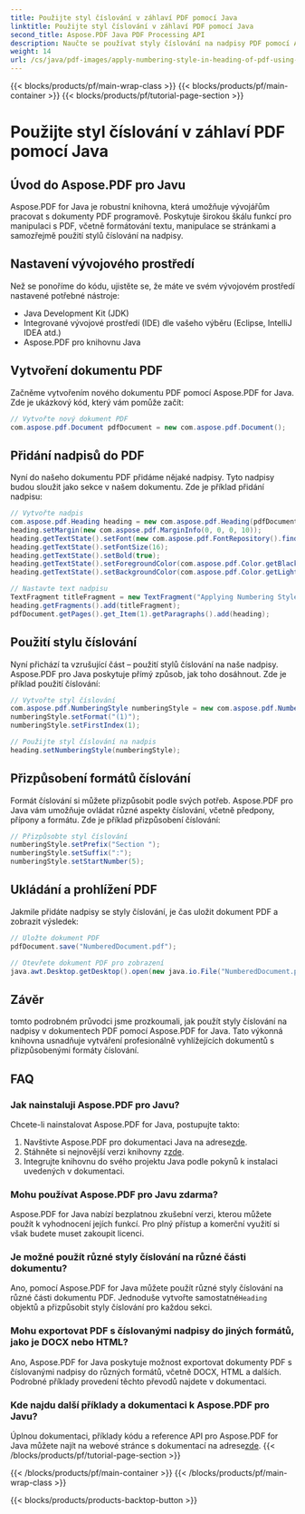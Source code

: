 ```yaml
---
title: Použijte styl číslování v záhlaví PDF pomocí Java
linktitle: Použijte styl číslování v záhlaví PDF pomocí Java
second_title: Aspose.PDF Java PDF Processing API
description: Naučte se používat styly číslování na nadpisy PDF pomocí Aspose.PDF for Java. Náš podrobný průvodce poskytuje příklady zdrojového kódu pro profesionální úpravu vašich dokumentů.
weight: 14
url: /cs/java/pdf-images/apply-numbering-style-in-heading-of-pdf-using-java/
---
```


{{< blocks/products/pf/main-wrap-class >}}
{{< blocks/products/pf/main-container >}}
{{< blocks/products/pf/tutorial-page-section >}}

# Použijte styl číslování v záhlaví PDF pomocí Java


## Úvod do Aspose.PDF pro Javu

Aspose.PDF for Java je robustní knihovna, která umožňuje vývojářům pracovat s dokumenty PDF programově. Poskytuje širokou škálu funkcí pro manipulaci s PDF, včetně formátování textu, manipulace se stránkami a samozřejmě použití stylů číslování na nadpisy.

## Nastavení vývojového prostředí

Než se ponoříme do kódu, ujistěte se, že máte ve svém vývojovém prostředí nastavené potřebné nástroje:

- Java Development Kit (JDK)
- Integrované vývojové prostředí (IDE) dle vašeho výběru (Eclipse, IntelliJ IDEA atd.)
- Aspose.PDF pro knihovnu Java

## Vytvoření dokumentu PDF

Začněme vytvořením nového dokumentu PDF pomocí Aspose.PDF for Java. Zde je ukázkový kód, který vám pomůže začít:

```java
// Vytvořte nový dokument PDF
com.aspose.pdf.Document pdfDocument = new com.aspose.pdf.Document();
```

## Přidání nadpisů do PDF

Nyní do našeho dokumentu PDF přidáme nějaké nadpisy. Tyto nadpisy budou sloužit jako sekce v našem dokumentu. Zde je příklad přidání nadpisu:

```java
// Vytvořte nadpis
com.aspose.pdf.Heading heading = new com.aspose.pdf.Heading(pdfDocument.getPages().get_Item(1));
heading.setMargin(new com.aspose.pdf.MarginInfo(0, 0, 0, 10));
heading.getTextState().setFont(new com.aspose.pdf.FontRepository().findFont("Arial"));
heading.getTextState().setFontSize(16);
heading.getTextState().setBold(true);
heading.getTextState().setForegroundColor(com.aspose.pdf.Color.getBlack());
heading.getTextState().setBackgroundColor(com.aspose.pdf.Color.getLightGray());

// Nastavte text nadpisu
TextFragment titleFragment = new TextFragment("Applying Numbering Style");
heading.getFragments().add(titleFragment);
pdfDocument.getPages().get_Item(1).getParagraphs().add(heading);
```

## Použití stylu číslování

Nyní přichází ta vzrušující část – použití stylů číslování na naše nadpisy. Aspose.PDF pro Java poskytuje přímý způsob, jak toho dosáhnout. Zde je příklad použití číslování:

```java
// Vytvořte styl číslování
com.aspose.pdf.NumberingStyle numberingStyle = new com.aspose.pdf.NumberingStyle();
numberingStyle.setFormat("(1)");
numberingStyle.setFirstIndex(1);

// Použijte styl číslování na nadpis
heading.setNumberingStyle(numberingStyle);
```

## Přizpůsobení formátů číslování

Formát číslování si můžete přizpůsobit podle svých potřeb. Aspose.PDF pro Java vám umožňuje ovládat různé aspekty číslování, včetně předpony, přípony a formátu. Zde je příklad přizpůsobení číslování:

```java
// Přizpůsobte styl číslování
numberingStyle.setPrefix("Section ");
numberingStyle.setSuffix(":");
numberingStyle.setStartNumber(5);
```

## Ukládání a prohlížení PDF

Jakmile přidáte nadpisy se styly číslování, je čas uložit dokument PDF a zobrazit výsledek:

```java
// Uložte dokument PDF
pdfDocument.save("NumberedDocument.pdf");

// Otevřete dokument PDF pro zobrazení
java.awt.Desktop.getDesktop().open(new java.io.File("NumberedDocument.pdf"));
```

## Závěr

tomto podrobném průvodci jsme prozkoumali, jak použít styly číslování na nadpisy v dokumentech PDF pomocí Aspose.PDF for Java. Tato výkonná knihovna usnadňuje vytváření profesionálně vyhlížejících dokumentů s přizpůsobenými formáty číslování.

## FAQ

### Jak nainstaluji Aspose.PDF pro Javu?

Chcete-li nainstalovat Aspose.PDF for Java, postupujte takto:

1.  Navštivte Aspose.PDF pro dokumentaci Java na adrese[zde](https://reference.aspose.com/pdf/java/).
2.  Stáhněte si nejnovější verzi knihovny z[zde](https://releases.aspose.com/pdf/java/).
3. Integrujte knihovnu do svého projektu Java podle pokynů k instalaci uvedených v dokumentaci.

### Mohu používat Aspose.PDF pro Javu zdarma?

Aspose.PDF for Java nabízí bezplatnou zkušební verzi, kterou můžete použít k vyhodnocení jejích funkcí. Pro plný přístup a komerční využití si však budete muset zakoupit licenci.

### Je možné použít různé styly číslování na různé části dokumentu?

 Ano, pomocí Aspose.PDF for Java můžete použít různé styly číslování na různé části dokumentu PDF. Jednoduše vytvořte samostatné`Heading` objektů a přizpůsobit styly číslování pro každou sekci.

### Mohu exportovat PDF s číslovanými nadpisy do jiných formátů, jako je DOCX nebo HTML?

Ano, Aspose.PDF for Java poskytuje možnost exportovat dokumenty PDF s číslovanými nadpisy do různých formátů, včetně DOCX, HTML a dalších. Podrobné příklady provedení těchto převodů najdete v dokumentaci.

### Kde najdu další příklady a dokumentaci k Aspose.PDF pro Javu?

 Úplnou dokumentaci, příklady kódu a reference API pro Aspose.PDF for Java můžete najít na webové stránce s dokumentací na adrese[zde](https://reference.aspose.com/pdf/java/).
{{< /blocks/products/pf/tutorial-page-section >}}

{{< /blocks/products/pf/main-container >}}
{{< /blocks/products/pf/main-wrap-class >}}

{{< blocks/products/products-backtop-button >}}
